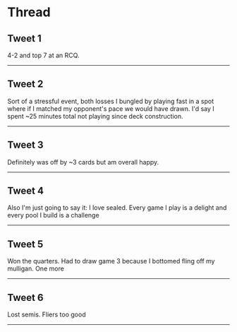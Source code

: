 # Thread

## Tweet 1

4-2 and top 7 at an RCQ.

---

## Tweet 2

Sort of a stressful event, both losses I bungled by playing fast in a spot where if I matched my opponent's pace we would have drawn. I'd say I spent ~25 minutes total not playing since deck construction.

---

## Tweet 3

Definitely was off by ~3 cards but am overall happy.

---

## Tweet 4

Also I'm just going to say it: I love sealed. Every game I play is a delight and every pool I build is a challenge

---

## Tweet 5

Won the quarters. Had to draw game 3 because I bottomed fling off my mulligan. One more

---

## Tweet 6

Lost semis. Fliers too good

---

